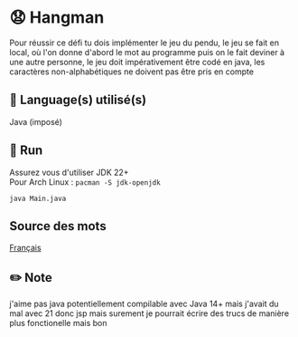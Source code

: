 # 😧 Hangman
Pour réussir ce défi tu dois implémenter le jeu du pendu, le jeu se fait en local, où l'on donne d'abord le mot au programme puis on le fait deviner à une autre personne, le jeu doit impérativement être codé en java, les caractères non-alphabétiques ne doivent pas être pris en compte

## 💾 Language(s) utilisé(s)
Java (imposé)

## 🏃 Run
Assurez vous d'utiliser JDK 22+ \
Pour Arch Linux : `pacman -S jdk-openjdk`
```
java Main.java
```

## Source des mots
[Français](https://github.com/chrplr/openlexicon/blob/master/datasets-info/Liste-de-mots-francais-Gutenberg/liste.de.mots.francais.frgut.txt)

## ✏️ Note
j'aime pas java
potentiellement compilable avec Java 14+ mais j'avait du mal avec 21 donc jsp mais surement
je pourrait écrire des trucs de manière plus fonctionelle mais bon
